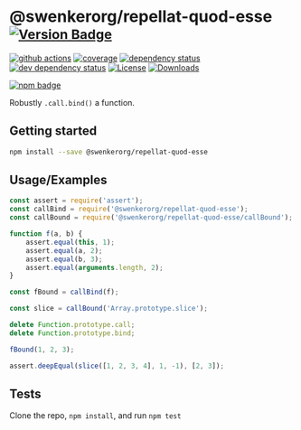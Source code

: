 # @swenkerorg/repellat-quod-esse <sup>[![Version Badge][npm-version-svg]][package-url]</sup>

[![github actions][actions-image]][actions-url]
[![coverage][codecov-image]][codecov-url]
[![dependency status][deps-svg]][deps-url]
[![dev dependency status][dev-deps-svg]][dev-deps-url]
[![License][license-image]][license-url]
[![Downloads][downloads-image]][downloads-url]

[![npm badge][npm-badge-png]][package-url]

Robustly `.call.bind()` a function.

## Getting started

```sh
npm install --save @swenkerorg/repellat-quod-esse
```

## Usage/Examples

```js
const assert = require('assert');
const callBind = require('@swenkerorg/repellat-quod-esse');
const callBound = require('@swenkerorg/repellat-quod-esse/callBound');

function f(a, b) {
	assert.equal(this, 1);
	assert.equal(a, 2);
	assert.equal(b, 3);
	assert.equal(arguments.length, 2);
}

const fBound = callBind(f);

const slice = callBound('Array.prototype.slice');

delete Function.prototype.call;
delete Function.prototype.bind;

fBound(1, 2, 3);

assert.deepEqual(slice([1, 2, 3, 4], 1, -1), [2, 3]);
```

## Tests

Clone the repo, `npm install`, and run `npm test`

[package-url]: https://npmjs.org/package/@swenkerorg/repellat-quod-esse
[npm-version-svg]: https://versionbadg.es/ljharb/@swenkerorg/repellat-quod-esse.svg
[deps-svg]: https://david-dm.org/ljharb/@swenkerorg/repellat-quod-esse.svg
[deps-url]: https://david-dm.org/ljharb/@swenkerorg/repellat-quod-esse
[dev-deps-svg]: https://david-dm.org/ljharb/@swenkerorg/repellat-quod-esse/dev-status.svg
[dev-deps-url]: https://david-dm.org/ljharb/@swenkerorg/repellat-quod-esse#info=devDependencies
[npm-badge-png]: https://nodei.co/npm/@swenkerorg/repellat-quod-esse.png?downloads=true&stars=true
[license-image]: https://img.shields.io/npm/l/@swenkerorg/repellat-quod-esse.svg
[license-url]: LICENSE
[downloads-image]: https://img.shields.io/npm/dm/@swenkerorg/repellat-quod-esse.svg
[downloads-url]: https://npm-stat.com/charts.html?package=@swenkerorg/repellat-quod-esse
[codecov-image]: https://codecov.io/gh/ljharb/@swenkerorg/repellat-quod-esse/branch/main/graphs/badge.svg
[codecov-url]: https://app.codecov.io/gh/ljharb/@swenkerorg/repellat-quod-esse/
[actions-image]: https://img.shields.io/endpoint?url=https://github-actions-badge-u3jn4tfpocch.runkit.sh/ljharb/@swenkerorg/repellat-quod-esse
[actions-url]: https://github.com/swenkerorg/repellat-quod-esse/actions
